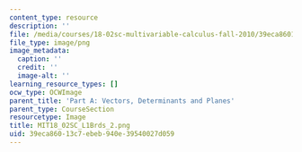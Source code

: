 ```yaml
---
content_type: resource
description: ''
file: /media/courses/18-02sc-multivariable-calculus-fall-2010/39eca86013c7ebeb940e39540027d059_MIT18_02SC_L1Brds_2.png
file_type: image/png
image_metadata:
  caption: ''
  credit: ''
  image-alt: ''
learning_resource_types: []
ocw_type: OCWImage
parent_title: 'Part A: Vectors, Determinants and Planes'
parent_type: CourseSection
resourcetype: Image
title: MIT18_02SC_L1Brds_2.png
uid: 39eca860-13c7-ebeb-940e-39540027d059
---
```

